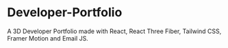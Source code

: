 # Developer-Portfolio
A 3D Developer Portfolio made with React, React Three Fiber, Tailwind CSS, Framer Motion and Email JS.
